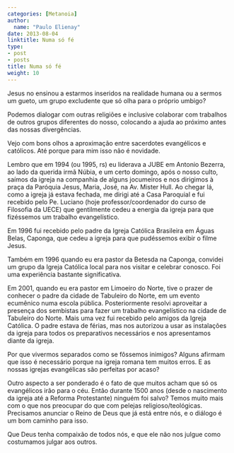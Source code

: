 ```yaml
---
categories: [Metanoia]
author:
  name: "Paulo Elienay"
date: 2013-08-04
linktitle: Numa só fé
type:
- post
- posts
title: Numa só fé
weight: 10
---
```

Jesus no ensinou a estarmos inseridos na realidade humana ou a sermos um gueto, um grupo excludente que só olha para o próprio umbigo?

Podemos dialogar com outras religiões e inclusive colaborar com trabalhos de outros grupos diferentes do nosso, colocando a ajuda ao próximo antes das nossas divergências.

Vejo com bons olhos a aproximação entre sacerdotes evangélicos e católicos. Até porque para mim isso não é novidade. 

Lembro que em 1994 (ou 1995, rs) eu liderava a JUBE em Antonio Bezerra, ao lado da querida irmã Núbia, e um certo domingo, após o nosso culto, saímos da igreja na companhia de alguns jocumeiros e nos dirigimos à praça da Paróquia Jesus, Maria, José, na Av. Mister Hull. Ao chegar lá, como a igreja já estava fechada, me dirigi até a Casa Paroquial e fui recebido pelo Pe. Luciano (hoje professor/coordenador do curso de Filosofia da UECE) que gentilmente cedeu a energia da igreja para que fizéssemos um trabalho evangelístico.

Em 1996 fui recebido pelo padre da Igreja Católica Brasileira em Águas Belas, Caponga, que cedeu a igreja para que pudéssemos exibir o filme Jesus.

Também em 1996 quando eu era pastor da Betesda na Caponga, convidei um grupo da Igreja Católica local para nos visitar e celebrar conosco. Foi uma experiência bastante significativa.

Em 2001, quando eu era pastor em Limoeiro do Norte, tive o prazer de conhecer o padre da cidade de Tabuleiro do Norte, em um evento ecumênico numa escola pública. Posteriormente resolvi aproveitar a presença dos sembistas para fazer um trabalho evangelístico na cidade de Tabuleiro do Norte. Mais uma vez fui recebido pelo amigos da Igreja Católica. O padre estava de férias, mas nos autorizou a usar as instalações da igreja para todos os preparativos necessários e nos apresentamos diante da igreja.

Por que vivermos separados como se fôssemos inimigos? Alguns afirmam que isso é necessário porque na igreja romana tem muitos erros. E as nossas igrejas evangélicas são perfeitas por acaso? 

Outro aspecto a ser ponderado é o fato de que muitos acham que só os evangélicos irão para o céu. Então durante 1500 anos (desde o nascimento da igreja até a Reforma Protestante) ninguém foi salvo? Temos muito mais com o que nos preocupar do que com pelejas religioso/teológicas. Precisamos anunciar o Reino de Deus que já está entre nós, e o diálogo é um bom caminho para isso.

Que Deus tenha compaixão de todos nós, e que ele não nos julgue como costumamos julgar aos outros.
